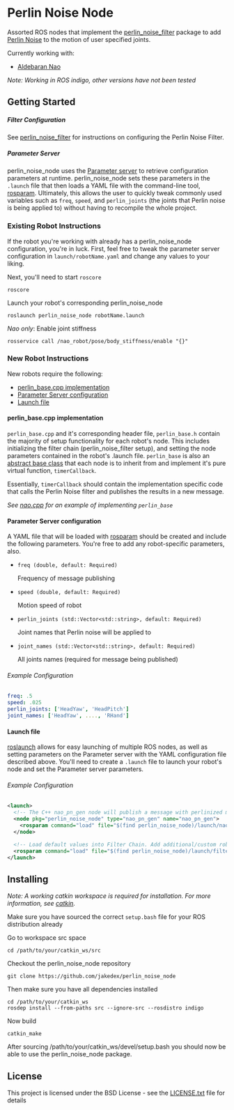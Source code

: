 # Perlin Noise Node

Assorted ROS nodes that implement the [perlin_noise_filter](https://github.com/jakedex/perlin_noise_filter) package to add [Perlin Noise](https://en.wikipedia.org/wiki/Perlin_noise) to the motion
of user specified joints.

Currently working with:  
  * [Aldebaran Nao](http://wiki.ros.org/nao)


*Note: Working in ROS indigo, other versions have not been tested*

## Getting Started

##### Filter Configuration

See [perlin_noise_filter](https://github.com/jakedex/perlin_noise_filter#getting-started) for instructions on configuring the Perlin Noise Filter.

##### Parameter Server

perlin_noise_node uses the [Parameter server](http://wiki.ros.org/Parameter%20Server) to retrieve configuration parameters at runtime. perlin_noise_node sets these parameters in the `.launch` file that then loads a YAML file with the command-line tool, [rosparam](http://wiki.ros.org/rosparam). Ultimately, this allows the user to quickly tweak commonly used variables such as `freq`, `speed`, and `perlin_joints` (the joints that Perlin noise is being applied to) without having to recompile the whole project.

### Existing Robot Instructions

If the robot you're working with already has a perlin_noise_node configuration, you're in luck.
First, feel free to tweak the parameter server configuration in `launch/robotName.yaml` and change any values to your liking.  

Next, you'll need to start `roscore`

```
roscore
```

Launch your robot's corresponding perlin_noise_node

```
roslaunch perlin_noise_node robotName.launch
```

*Nao only*: Enable joint stiffness

```
rosservice call /nao_robot/pose/body_stiffness/enable "{}"
```


### New Robot Instructions

New robots require the following:
  * [perlin_base.cpp implementation](#perlin_basecpp-implementation)
  * [Parameter Server configuration](#parameter-server-configuration)
  * [Launch file](#launch-file)

#### perlin_base.cpp implementation

`perlin_base.cpp` and it's corresponding header file, `perlin_base.h` contain the majority of setup functionality for each robot's node. This includes initializing the filter chain (perlin_noise_filter setup), and setting the node parameters contained in the robot's .launch file. `perlin_base` is also an [abstract base class](http://www.cplusplus.com/doc/tutorial/polymorphism/) that each node is to inherit from and implement it's pure virtual function, `timerCallback`.


Essentially, `timerCallback` should contain the implementation specific code that calls the Perlin Noise filter and publishes the results in a new message.

*See [nao.cpp](src/nao.cpp) for an example of implementing `perlin_base`*

#### Parameter Server configuration

A YAML file that will be loaded with [rosparam](http://wiki.ros.org/rosparam) should be created and include the following parameters. You're free to add any robot-specific parameters, also.

* `freq (double, default: Required)`  

  Frequency of message publishing

* `speed (double, default: Required)`  

  Motion speed of robot

* `perlin_joints (std::Vector<std::string>, default: Required)`  

  Joint names that Perlin noise will be applied to

* `joint_names (std::Vector<std::string>, default: Required)`  

  All joints names (required for message being published)

###### Example Configuration

```yaml
freq: .5
speed: .025
perlin_joints: ['HeadYaw', 'HeadPitch']
joint_names: ['HeadYaw', ...., 'RHand']
```

#### Launch file

[roslaunch](http://wiki.ros.org/roslaunch) allows for easy launching of multiple ROS nodes, as well as setting parameters on the Parameter server with the YAML configuration file described above. You'll need to create a `.launch` file to launch your robot's node and set the Parameter server parameters.

###### Example Configuration

```xml
<launch>
  <!-- The C++ nao_pn_gen node will publish a message with perlinized motion. -->
  <node pkg="perlin_noise_node" type="nao_pn_gen" name="nao_pn_gen">
    <rosparam command="load" file="$(find perlin_noise_node)/launch/nao.yaml" />
  </node>

  <!-- Load default values into Filter Chain. Add additional/custom robot launch configs below -->
  <rosparam command="load" file="$(find perlin_noise_node)/launch/filter.yaml" />
</launch>
```

## Installing

*Note: A working catkin workspace is required for installation. For more information, see [catkin](http://wiki.ros.org/catkin).*


Make sure you have sourced the correct `setup.bash` file for your ROS distribution already

Go to workspace src space

```
cd /path/to/your/catkin_ws/src
```

Checkout the perlin_noise_node repository

```
git clone https://github.com/jakedex/perlin_noise_node
```

Then make sure you have all dependencies installed

```
cd /path/to/your/catkin_ws
rosdep install --from-paths src --ignore-src --rosdistro indigo
```

Now build

```
catkin_make
```

After sourcing /path/to/your/catkin_ws/devel/setup.bash you should now be able to use the perlin_noise_node package.

## License

This project is licensed under the BSD License - see the [LICENSE.txt](LICENSE.txt) file for details
